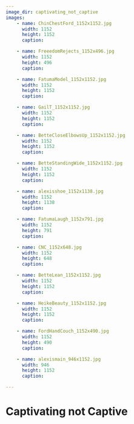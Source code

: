 ```yaml
---
image_dir: captivating_not_captive
images:
    - name: ChinChestFord_1152x1152.jpg
      width: 1152
      height: 1152
      caption:

    - name: FreeedomRejects_1152x496.jpg
      width: 1152
      height: 496
      caption:

    - name: FatumaModel_1152x1152.jpg
      width: 1152
      height: 1152
      caption:

    - name: GailT_1152x1152.jpg
      width: 1152
      height: 1152
      caption:

    - name: BetteCloseElbowsUp_1152x1152.jpg
      width: 1152
      height: 1152
      caption:

    - name: BetteStandingWide_1152x1152.jpg
      width: 1152
      height: 1152
      caption:

    - name: alexisshoe_1152x1138.jpg
      width: 1152
      height: 1138
      caption:

    - name: FatumaLaugh_1152x791.jpg
      width: 1152
      height: 791
      caption:

    - name: CNC_1152x648.jpg
      width: 1152
      height: 648
      caption:

    - name: BetteLean_1152x1152.jpg
      width: 1152
      height: 1152
      caption:

    - name: HeikeBeauty_1152x1152.jpg
      width: 1152
      height: 1152
      caption:

    - name: FordHandCouch_1152x490.jpg
      width: 1152
      height: 490
      caption:

    - name: alexismain_946x1152.jpg
      width: 946
      height: 1152
      caption:

---
```


# Captivating not Captive